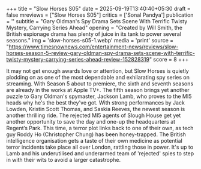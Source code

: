+++
title = "Slow Horses S05"
date = 2025-09-19T13:40:40+05:30
draft = false
mreviews = ["Slow Horses S05"]
critics = ['Sonal Pandya']
publication = ''
subtitle = "Gary Oldman's Spy Drama Sets Scene With Terrific Twisty Mystery, Carrying Series Ahead"
opening = "Created by Will Smith, the British espionage drama has plenty of juice in its tank to power several seasons."
img = 'slow-horses-s05-1.webp'
media = 'print'
source = "https://www.timesnownews.com/entertainment-news/reviews/slow-horses-season-5-review-gary-oldman-spy-drama-sets-scene-with-terrific-twisty-mystery-carrying-series-ahead-review-152828319"
score = 8
+++

It may not get enough awards love or attention, but Slow Horses is quietly plodding on as one of the most dependable and exhilarating spy series on streaming. With Season 5 about to premiere, the sixth and seventh seasons are already in the works at Apple TV+. The fifth season brings yet another puzzle to Gary Oldman's spymaster, Jackson Lamb, who proves to the MI5 heads why he's the best they've got. With strong performances by Jack Lowden, Kristin Scott Thomas, and Saskia Reeves, the newest season is another thrilling ride. The rejected MI5 agents of Slough House get yet another opportunity to save the day and one-up the headquarters at Regent’s Park. This time, a terror plot links back to one of their own, as tech guy Roddy Ho (Christopher Chung) has been honey-trapped. The British intelligence organisation gets a taste of their own medicine as potential terror incidents take place all over London, rattling those in power. It's up to Lamb and his underutilised and underarmed team of 'rejected' spies to step in with their wits to avoid a larger catastrophe.
